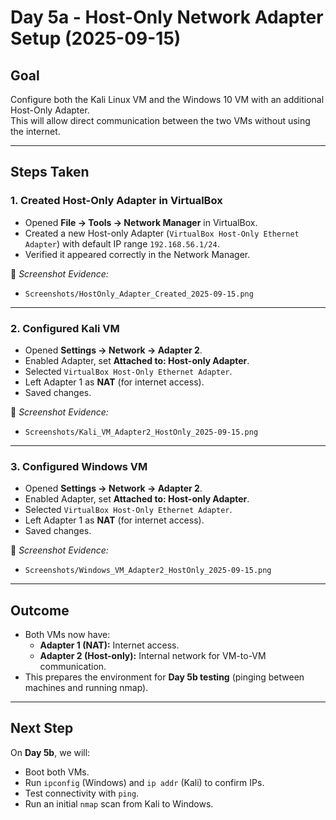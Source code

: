 # Day 5a - Host-Only Network Adapter Setup (2025-09-15)

## Goal
Configure both the Kali Linux VM and the Windows 10 VM with an additional Host-Only Adapter.  
This will allow direct communication between the two VMs without using the internet.

---

## Steps Taken

### 1. Created Host-Only Adapter in VirtualBox
- Opened **File → Tools → Network Manager** in VirtualBox.
- Created a new Host-only Adapter (`VirtualBox Host-Only Ethernet Adapter`) with default IP range `192.168.56.1/24`.
- Verified it appeared correctly in the Network Manager.

📸 *Screenshot Evidence:*  
- `Screenshots/HostOnly_Adapter_Created_2025-09-15.png`

---

### 2. Configured Kali VM
- Opened **Settings → Network → Adapter 2**.
- Enabled Adapter, set **Attached to: Host-only Adapter**.
- Selected `VirtualBox Host-Only Ethernet Adapter`.
- Left Adapter 1 as **NAT** (for internet access).
- Saved changes.

📸 *Screenshot Evidence:*  
- `Screenshots/Kali_VM_Adapter2_HostOnly_2025-09-15.png`

---

### 3. Configured Windows VM
- Opened **Settings → Network → Adapter 2**.
- Enabled Adapter, set **Attached to: Host-only Adapter**.
- Selected `VirtualBox Host-Only Ethernet Adapter`.
- Left Adapter 1 as **NAT** (for internet access).
- Saved changes.

📸 *Screenshot Evidence:*  
- `Screenshots/Windows_VM_Adapter2_HostOnly_2025-09-15.png`

---

## Outcome
- Both VMs now have:
  - **Adapter 1 (NAT):** Internet access.
  - **Adapter 2 (Host-only):** Internal network for VM-to-VM communication.
- This prepares the environment for **Day 5b testing** (pinging between machines and running nmap).

---

## Next Step
On **Day 5b**, we will:
- Boot both VMs.
- Run `ipconfig` (Windows) and `ip addr` (Kali) to confirm IPs.
- Test connectivity with `ping`.
- Run an initial `nmap` scan from Kali to Windows.
